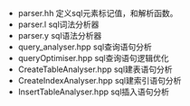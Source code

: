 *   parser.hh 定义sql元素标记值，和解析函数。
*   parser.l sql词法分析器
*   parser.y sql语法分析器
*   query_analyser.hpp sql查询语句分析
*   queryOptimiser.hpp sql查询语句逻辑优化
*   CreateTableAnalyser.hpp sql建表语句分析
*   CreateIndexAnalyser.hpp sql建索引语句分析
*   InsertTableAnalyser.hpp sql插入语句分析
